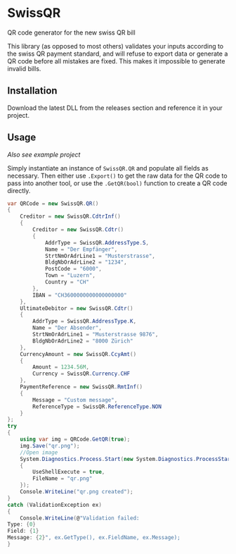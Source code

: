 # SwissQR

QR code generator for the new swiss QR bill

This library (as opposed to most others) validates your inputs according to the swiss QR payment standard, and will refuse to export data or generate a QR code before all mistakes are fixed.
This makes it impossible to generate invalid bills.

## Installation

Download the latest DLL from the releases section and reference it in your project.

## Usage

*Also see example project*

Simply instantiate an instance of `SwissQR.QR` and populate all fields as necessary.
Then either use `.Export()` to get the raw data for the QR code to pass into another tool,
or use the `.GetQR(bool)` function to create a QR code directly.

```C#
var QRCode = new SwissQR.QR()
{
	Creditor = new SwissQR.CdtrInf()
	{
		Creditor = new SwissQR.Cdtr()
		{
			AddrType = SwissQR.AddressType.S,
			Name = "Der Empfänger",
			StrtNmOrAdrLine1 = "Musterstrasse",
			BldgNbOrAdrLine2 = "1234",
			PostCode = "6000",
			Town = "Luzern",
			Country = "CH"
		},
		IBAN = "CH3600000000000000000"
	},
	UltimateDebitor = new SwissQR.Cdtr()
	{
		AddrType = SwissQR.AddressType.K,
		Name = "Der Absender",
		StrtNmOrAdrLine1 = "Musterstrasse 9876",
		BldgNbOrAdrLine2 = "8000 Zürich"
	},
	CurrencyAmount = new SwissQR.CcyAmt()
	{
		Amount = 1234.56M,
		Currency = SwissQR.Currency.CHF
	},
	PaymentReference = new SwissQR.RmtInf()
	{
		Message = "Custom message",
		ReferenceType = SwissQR.ReferenceType.NON
	}
};
try
{
	using var img = QRCode.GetQR(true);
	img.Save("qr.png");
	//Open image
	System.Diagnostics.Process.Start(new System.Diagnostics.ProcessStartInfo()
	{
		UseShellExecute = true,
		FileName = "qr.png"
	});
	Console.WriteLine("qr.png created");
}
catch (ValidationException ex)
{
	Console.WriteLine(@"Validation failed:
Type: {0}
Field: {1}
Message: {2}", ex.GetType(), ex.FieldName, ex.Message);
}
```
